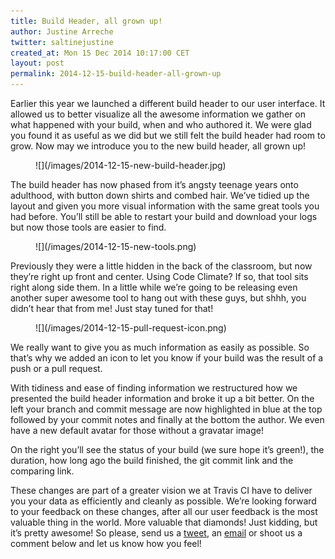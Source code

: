 ```yaml
---
title: Build Header, all grown up!
author: Justine Arreche
twitter: saltinejustine
created_at: Mon 15 Dec 2014 10:17:00 CET
layout: post
permalink: 2014-12-15-build-header-all-grown-up
---
```


Earlier this year we launched a different build header to our user interface. It allowed us to better visualize all the awesome information we gather on what happened with your build, when and who authored it. We were glad you found it as useful as we did but we still felt the build header had room to grow. Now may we introduce you to the new build header, all grown up!

<figure>
  ![](/images/2014-12-15-new-build-header.jpg)
</figure>

The build header has now phased from it’s angsty teenage years onto adulthood, with button down shirts and combed hair. We’ve tidied up the layout and given you more visual information with the same great tools you had before. You’ll still be able to restart your build and download your logs but now those tools are easier to find.

<figure>
  ![](/images/2014-12-15-new-tools.png)
</figure>
Previously they were a little hidden in the back of the classroom, but now they’re right up front and center. Using Code Climate? If so, that tool sits right along side them. In a little while we’re going to be releasing even another super awesome tool to hang out with these guys, but shhh, you didn’t hear that from me! Just stay tuned for that!

<figure>
  ![](/images/2014-12-15-pull-request-icon.png)
</figure>
We really want to give you as much information as easily as possible. So that’s why we added an icon to let you know if your build was the result of a push or a pull request. 

With tidiness and ease of finding information we restructured how we presented the build header information and broke it up a bit better. On the left your branch and commit message are now highlighted in blue at the top followed by your commit notes and finally at the bottom the author. We even have a new default avatar for those without a gravatar image!

On the right you’ll see the status of your build (we sure hope it’s green!), the duration, how long ago the build finished, the git commit link and the comparing link.

These changes are part of a greater vision we at Travis CI have to deliver you your data as efficiently and cleanly as possible. We’re looking forward to your feedback on these changes, after all our user feedback is the most valuable thing in the world. More valuable that diamonds! Just kidding, but it’s pretty awesome! So please, send us a [tweet](http://twitter.com/travisci), an [email](mailto:support@travis-ci.com?subject=New%Build%Header) or shoot us a comment below and let us know how you feel!